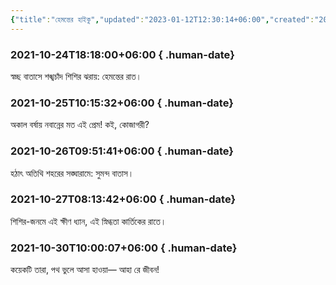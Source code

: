 ```yaml
---
{"title":"হেমন্তের হাইকু","updated":"2023-01-12T12:30:14+06:00","created":"2021-10-24T18:18:00+06:00","latitude":23.79045761,"longitude":90.40742353,"altitude":-39.7199,"dg-publish":true,"dg-permalink":"personal/writings/creative/poems/haikus-of-fall","tags":["haiku","কবিতা"],"location":"বাড্ডা, ঢাকা","dg-note-icon":3,"dg-path":"Writings/Creative/Poems/হেমন্তের হাইকু.md","permalink":"/personal/writings/creative/poems/haikus-of-fall/","dgPassFrontmatter":true,"noteIcon":3}
---
```


### 2021-10-24T18:18:00+06:00 { .human-date}
স্বচ্ছ বাতাসে
শঙ্খচাঁদ শিশির ঝরায়:
হেমন্তের রাত।

### 2021-10-25T10:15:32+06:00 { .human-date}
অকাল বর্ষায়
নবান্নের মত এই প্রেম!
কই, কোজাগরী?

### 2021-10-26T09:51:41+06:00 { .human-date}
হঠাৎ অতিথি
শহরের সঙ্ঘারামে:
সুমন্দ বাতাস।

### 2021-10-27T08:13:42+06:00 { .human-date}
শিশির-জনমে
এই ক্ষীণ ধ্যান, এই স্নিগ্ধতা
কার্তিকের রাতে।

### 2021-10-30T10:00:07+06:00 { .human-date} 
কয়েকটি তারা,
পথ ভুলে আসা হাওয়া—
আহা রে জীবন!